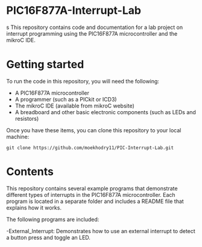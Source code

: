 # PIC16F877A-Interrupt-Lab
s This repository contains code and documentation for a lab project on interrupt programming using the PIC16F877A microcontroller and the mikroC IDE.
 
 
# Getting started
To run the code in this repository, you will need the following:

- A PIC16F877A microcontroller
- A programmer (such as a PICkit or ICD3)
- The mikroC IDE (available from mikroC website)
- A breadboard and other basic electronic components (such as LEDs and resistors)

Once you have these items, you can clone this repository to your local machine:
```
git clone https://github.com/moekhodry11/PIC-Interrupt-Lab.git
```

# Contents
This repository contains several example programs that demonstrate different types of interrupts in the PIC16F877A microcontroller. Each program is located in a separate folder and includes a README file that explains how it works.

The following programs are included:

-External_Interrupt: Demonstrates how to use an external interrupt to detect a button press and toggle an LED.
